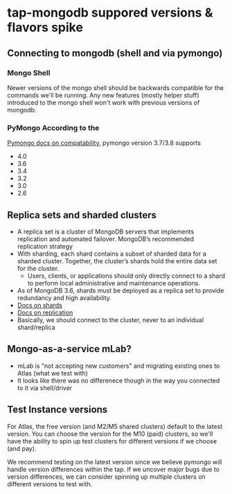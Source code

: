 # tap-mongodb suppored versions & flavors spike

## Connecting to mongodb (shell and via pymongo)
### Mongo Shell
Newer versions of the mongo shell should be backwards compatible for the
commands we'll be running. Any new features (mostly helper stuff)
introduced to the mongo shell won't work with previous versions of
mongodb.

### PyMongo According to the
[Pymongo docs on compatability](https://docs.mongodb.com/ecosystem/drivers/pymongo/#compatibility),
pymongo version 3.7/3.8 supports
- 4.0
- 3.6
- 3.4
- 3.2
- 3.0
- 2.6

## Replica sets and sharded clusters
- A replica set is a cluster of MongoDB servers that implements
  replication and automated failover. MongoDB’s recommended replication
  strategy
- With sharding, each shard contains a subset of sharded data for a
  sharded cluster. Together, the cluster’s shards hold the entire data set
  for the cluster.
  - Users, clients, or applications should only directly connect to a
    shard to perform local administrative and maintenance operations.
- As of MongoDB 3.6, shards must be deployed as a replica set to provide
  redundancy and high availability.
- [Docs on shards](https://docs.mongodb.com/manual/core/sharded-cluster-shards/)
- [Docs on replication](https://docs.mongodb.com/manual/replication/)
- Basically, we should connect to the cluster, never to an individual
  shard/replica

## Mongo-as-a-service mLab? 
 - mLab is "not accepting new customers" and migrating existing ones to
   Atlas (what we test with)
 - It looks like there was no differenece though in the way you connected
   to it via shell/driver
 
## Test Instance versions

For Atlas, the free version (and M2/M5 shared clusters) default to the
latest version. You can choose the version for the M10 (paid) clusters, so
we'll have the ability to spin up test clusters for different versions if
we choose (and pay). 

We recommend testing on the latest version since we believe pymongo will
handle version differences within the tap. If we uncover major bugs due to
version differences, we can consider spinning up multiple clusters on
different versions to test with.
 
 







